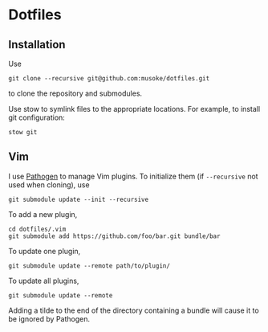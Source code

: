 # Dotfiles

## Installation

Use
```
git clone --recursive git@github.com:musoke/dotfiles.git
```
to clone the repository and submodules.

Use stow to symlink files to the appropriate locations. For example, to install
git configuration:
```
stow git
```

## Vim

I use [Pathogen](https://github.com/tpope/vim-pathogen) to manage Vim plugins.
To initialize them (if `--recursive` not used when cloning), use
```
git submodule update --init --recursive
```
To add a new plugin,
```
cd dotfiles/.vim
git submodule add https://github.com/foo/bar.git bundle/bar
```
To update one plugin,
```
git submodule update --remote path/to/plugin/
```
To update all plugins,
```
git submodule update --remote
```
Adding a tilde to the end of the directory containing a bundle will cause it to be ignored by Pathogen.
